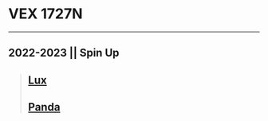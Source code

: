 # **VEX 1727N**  


---
## 2022-2023 || Spin Up

> ##  [Lux](https://github.com/lumx7)
> ##  [Panda](https://github.com/Panda248)
